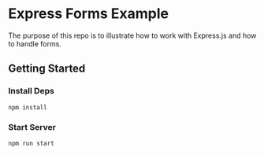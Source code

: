 # Express Forms Example

The purpose of this repo is to illustrate how to work with Express.js and how to handle forms.

## Getting Started

### Install Deps
    
    npm install
    
### Start Server

    npm run start
